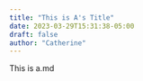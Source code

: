 ```yaml
---
title: "This is A's Title"
date: 2023-03-29T15:31:38-05:00
draft: false
author: "Catherine"
---
```


This is a.md